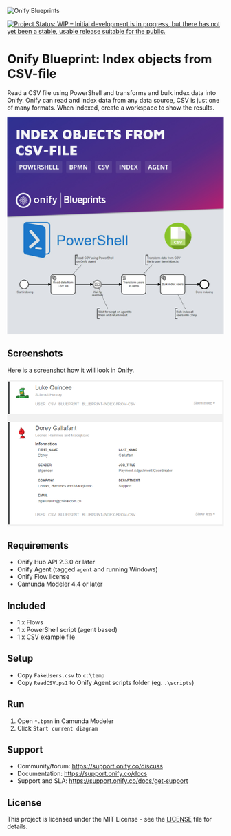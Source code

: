 ![Onify Blueprints](https://files.readme.io/8ba3f14-onify-blueprints-logo.png)

[![Project Status: WIP – Initial development is in progress, but there has not yet been a stable, usable release suitable for the public.](https://www.repostatus.org/badges/latest/wip.svg)](https://www.repostatus.org/#wip)

# Onify Blueprint: Index objects from CSV-file

Read a CSV file using PowerShell and transforms and bulk index data into Onify. Onify can read and index data from any data source, CSV is just one of many formats. When indexed, create a workspace to show the results.

![Onify Blueprint: Index objects from CSV-file](blueprint.jpg "Blueprint")

## Screenshots

Here is a screenshot how it will look in Onify.

![alt text](results.png "Results")

## Requirements

* Onify Hub API 2.3.0 or later
* Onify Agent (tagged `agent` and running Windows)
* Onify Flow license
* Camunda Modeler 4.4 or later 

## Included

* 1 x Flows
* 1 x PowerShell script (agent based)
* 1 x CSV example file

## Setup

* Copy `FakeUsers.csv` to `c:\temp`
* Copy `ReadCSV.ps1` to Onify Agent scripts folder (eg. `.\scripts`)  

## Run 

1. Open `*.bpmn` in Camunda Modeler
2. Click `Start current diagram`

## Support

* Community/forum: https://support.onify.co/discuss
* Documentation: https://support.onify.co/docs
* Support and SLA: https://support.onify.co/docs/get-support

## License

This project is licensed under the MIT License - see the [LICENSE](LICENSE) file for details.
